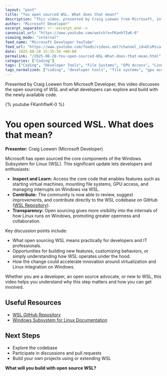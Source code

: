 ```yaml
---
layout: "post"
title: "You open sourced WSL. What does that mean?"
description: "This video, presented by Craig Loewen from Microsoft, introduces the open sourcing of the core components of the Windows Subsystem for Linux (WSL). It dives into what open sourcing WSL entails, including the ability to start virtual machines, mount filesystems, access GPUs, and inspect or contribute to the WSL codebase. The video encourages developers to explore, learn, and potentially contribute to the newly available WSL source code, marking a significant moment for open-source development within Microsoft platforms."
author: "Microsoft Developer"
excerpt_separator: <!--excerpt_end-->
canonical_url: "https://www.youtube.com/watch?v=FKanhfIwK-0"
viewing_mode: "internal"
feed_name: "Microsoft Developer YouTube"
feed_url: "https://www.youtube.com/feeds/videos.xml?channel_id=UCsMica-v34Irf9KVTh6xx-g"
date: 2025-08-28 15:35:34 +00:00
permalink: "/2025-08-28-You-open-sourced-WSL-What-does-that-mean.html"
categories: ["Coding"]
tags: ["Coding", "Developer Tools", "File Systems", "GPU Access", "Linux On Windows", "Microsoft", "Open Source", "Platform Development", "Videos", "Virtual Machines", "Windows Subsystem For Linux", "WSL"]
tags_normalized: ["coding", "developer tools", "file systems", "gpu access", "linux on windows", "microsoft", "open source", "platform development", "videos", "virtual machines", "windows subsystem for linux", "wsl"]
---
```


Presented by Craig Loewen from Microsoft Developer, this video discusses the open sourcing of WSL and what developers can explore and build with the newly available code.<!--excerpt_end-->

{% youtube FKanhfIwK-0 %}

# You open sourced WSL. What does that mean?

**Presenter:** Craig Loewen (Microsoft Developer)

Microsoft has open sourced the core components of the Windows Subsystem for Linux (WSL). This significant update lets developers and enthusiasts:

- **Inspect and Learn:** Access the core code that enables features such as starting virtual machines, mounting file systems, GPU access, and managing interrupts on Windows via WSL.
- **Contribute:** The community is now able to review, suggest improvements, and contribute directly to the WSL codebase on GitHub ([WSL Repository](https://msft.it/6056sw6zO)).
- **Transparency:** Open sourcing gives more visibility into the internals of how Linux runs on Windows, promoting greater openness and collaboration.

Key discussion points include:

- What open sourcing WSL means practically for developers and IT professionals.
- Opportunities for building new features, customizing behaviors, or simply understanding how WSL operates under the hood.
- How the change could accelerate innovation around virtualization and Linux integration on Windows.

Whether you are a developer, an open source advocate, or new to WSL, this video helps you understand why this step matters and how you can get involved.

## Useful Resources

- [WSL GitHub Repository](https://msft.it/6056sw6zO)
- [Windows Subsystem for Linux Documentation](https://docs.microsoft.com/windows/wsl/)

## Next Steps

- Explore the codebase
- Participate in discussions and pull requests
- Build your own projects using or extending WSL

**What will you build with open source WSL?**
